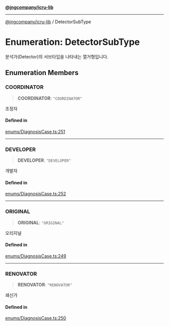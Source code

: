 [**@jngcompany/icru-lib**](../README.md)

***

[@jngcompany/icru-lib](../globals.md) / DetectorSubType

# Enumeration: DetectorSubType

분석가(Detector)의 서브타입을 나타내는 열거형입니다.

## Enumeration Members

### COORDINATOR

> **COORDINATOR**: `"COORDINATOR"`

조정자

#### Defined in

[enums/DiagnosisCase.ts:251](https://github.com/jngcompany/icru-lib/blob/761e262af29fb19aea42bf1fcdb824ee624d8160/src/enums/DiagnosisCase.ts#L251)

***

### DEVELOPER

> **DEVELOPER**: `"DEVELOPER"`

개발자

#### Defined in

[enums/DiagnosisCase.ts:252](https://github.com/jngcompany/icru-lib/blob/761e262af29fb19aea42bf1fcdb824ee624d8160/src/enums/DiagnosisCase.ts#L252)

***

### ORIGINAL

> **ORIGINAL**: `"ORIGINAL"`

오리지널

#### Defined in

[enums/DiagnosisCase.ts:249](https://github.com/jngcompany/icru-lib/blob/761e262af29fb19aea42bf1fcdb824ee624d8160/src/enums/DiagnosisCase.ts#L249)

***

### RENOVATOR

> **RENOVATOR**: `"RENOVATOR"`

쇄신가

#### Defined in

[enums/DiagnosisCase.ts:250](https://github.com/jngcompany/icru-lib/blob/761e262af29fb19aea42bf1fcdb824ee624d8160/src/enums/DiagnosisCase.ts#L250)

